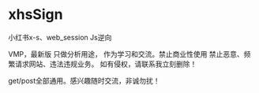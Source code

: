 # xhsSign

小红书x-s、web_session Js逆向

VMP，最新版
只做分析用途， 作为学习和交流。禁止商业性使用 禁止恶意、频繁请求网站、违法违规业务。 如有侵权，请联系我立刻删除！

get/post全部通用。感兴趣随时交流，非诚勿扰！

